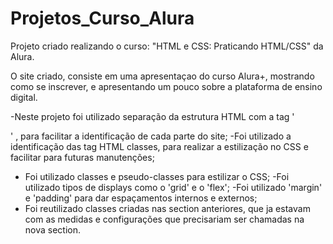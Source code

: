 # Projetos_Curso_Alura

Projeto criado realizando o curso: "HTML e CSS: Praticando HTML/CSS" da Alura.

O site criado, consiste em uma apresentaçao do curso Alura+, mostrando como se inscrever, e apresentando um pouco sobre a plataforma de ensino digital.

-Neste projeto foi utilizado separação da estrutura HTML com a tag '<section>' , para facilitar a identificação de cada parte do site;
-Foi utilizado a identificação das tag HTML classes, para realizar a estilização no CSS e facilitar para futuras manutenções;
- Foi utilizado classes e pseudo-classes para estilizar o CSS;
-Foi utilizado tipos de displays como o 'grid' e o 'flex';
-Foi utilizado 'margin' e 'padding' para dar espaçamentos internos e externos;
- Foi reutilizado classes criadas nas section anteriores, que ja estavam com as medidas e configurações que precisariam ser chamadas na nova section.
